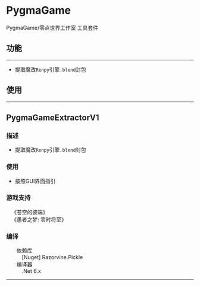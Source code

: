 # PygmaGame

PygmaGame/零点世界工作室 工具套件

## 功能
---
* 提取魔改`Renpy`引擎`.blend`封包

## 使用
---

## PygmaGameExtractorV1
### 描述
* 提取魔改`Renpy`引擎`.blend`封包
### 使用
* 按照GUI界面指引
### 游戏支持
&emsp;《苍空的彼端》<br>
&emsp;《愚者之梦: 零时将至》<br>
### 编译
&emsp;&emsp;依赖库<br>
&emsp;&emsp;&emsp;\[Nuget\] Razorvine.Pickle<br>
&emsp;&emsp;编译器<br>
&emsp;&emsp;&emsp;.Net 6.x<br>

---
